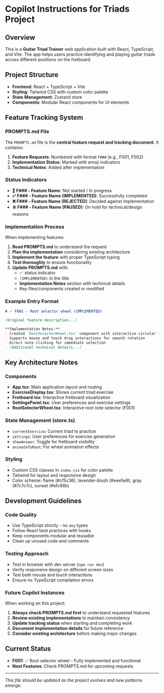 # Copilot Instructions for Triads Project

## Overview
This is a **Guitar Triad Trainer** web application built with React, TypeScript, and Vite. The app helps users practice identifying and playing guitar triads across different positions on the fretboard.

## Project Structure
- **Frontend**: React + TypeScript + Vite
- **Styling**: Tailwind CSS with custom color palette
- **State Management**: Zustand store
- **Components**: Modular React components for UI elements

## Feature Tracking System

### PROMPTS.md File
The `PROMPTS.md` file is the **central feature request and tracking document**. It contains:

1. **Feature Requests**: Numbered with format `F###` (e.g., F001, F002)
2. **Implementation Status**: Marked with emoji indicators
3. **Technical Notes**: Added after implementation

### Status Indicators
- **🚧 F### - Feature Name**: Not started / In progress
- **✅ F### - Feature Name (IMPLEMENTED)**: Successfully completed
- **❌ F### - Feature Name (REJECTED)**: Decided against implementation
- **⏸️ F### - Feature Name (PAUSED)**: On hold for technical/design reasons

### Implementation Process
When implementing features:

1. **Read PROMPTS.md** to understand the request
2. **Plan the implementation** considering existing architecture
3. **Implement the feature** with proper TypeScript typing
4. **Test thoroughly** to ensure functionality
5. **Update PROMPTS.md** with:
   - ✅ status indicator
   - `(IMPLEMENTED)` in the title
   - **Implementation Notes** section with technical details
   - Key files/components created or modified

### Example Entry Format
```markdown
# ✅ F001 - Root selector wheel (IMPLEMENTED)

[Original feature description...]

**Implementation Notes:**
- Created `RootSelectorWheel.tsx` component with interactive circular interface
- Supports mouse and touch drag interactions for smooth rotation
- Direct note clicking for immediate selection
- [Additional technical details...]
```

## Key Architecture Notes

### Components
- **App.tsx**: Main application layout and routing
- **ExerciseDisplay.tsx**: Shows current triad exercise
- **Fretboard.tsx**: Interactive fretboard visualization
- **SettingsPanel.tsx**: User preferences and exercise settings
- **RootSelectorWheel.tsx**: Interactive root note selector (F001)

### State Management (store.ts)
- `currentExercise`: Current triad to practice
- `settings`: User preferences for exercise generation
- `showAnswer`: Toggle for fretboard visibility
- `animateToRoot`: For wheel animation effects

### Styling
- Custom CSS classes in `index.css` for color palette
- Tailwind for layout and responsive design
- Color scheme: flame (#cf5c36), lavender-blush (#eee5e9), gray (#7c7c7c), sunset (#efc88b)

## Development Guidelines

### Code Quality
- Use TypeScript strictly - no `any` types
- Follow React best practices with hooks
- Keep components modular and reusable
- Clean up unused code and comments

### Testing Approach
- Test in browser with dev server (`npm run dev`)
- Verify responsive design on different screen sizes
- Test both mouse and touch interactions
- Ensure no TypeScript compilation errors

### Future Copilot Instances
When working on this project:
1. **Always check PROMPTS.md first** to understand requested features
2. **Review existing implementations** to maintain consistency
3. **Update tracking status** when starting and completing work
4. **Document implementation details** for future reference
5. **Consider existing architecture** before making major changes

## Current Status
- **F001**: ✅ Root selector wheel - Fully implemented and functional
- **Next Features**: Check PROMPTS.md for upcoming requests

---
*This file should be updated as the project evolves and new patterns emerge.*
